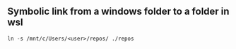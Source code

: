 ## Symbolic link from a windows folder to a folder in wsl

    ln -s /mnt/c/Users/<user>/repos/ ./repos